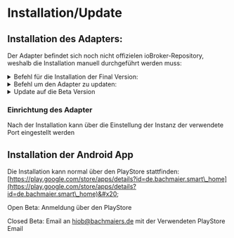 # Installation/Update

## Installation des Adapters:

Der Adapter befindet sich noch nicht offizielen ioBroker-Repository, weshalb die Installation manuell durchgeführt werden muss:

<details>

<summary>Befehl für die Installation der Final Version:</summary>

```bash
cd /opt/iobroker #Teilweise nicht benötigt
npm install iobroker.hiob #Installation über das NPM Repository
iobroker add hiob #Hinzufügen einer neuen HioB instanz
```

</details>

<details>

<summary>Befehl um den Adapter zu updaten:</summary>

```bash
cd /opt/iobroker #Teilweise nicht benötigt
npm install iobroker.hiob #Installation über das NPM Repository
iobroker restart hiob #Instanz neustarten
```

</details>

<details>

<summary>Update  auf die Beta Version</summary>

Hinweis: Diese Version könnte sehr instabil sein und ist meistens noch stark in der Entwicklung!

```bash
cd /opt/iobroker #Teilweise nicht benötigt
npm install iobroker.hiob@0.0.31-beta.1 #Installation über das NPM Repository
iobroker restart hiob #Instanz neustarten
```

</details>

### Einrichtung des Adapter

Nach der Installation kann über die Einstellung der Instanz der verwendete Port eingestellt werden

## Installation der Android App

Die Installation kann normal über den PlayStore stattfinden: [https://play.google.com/store/apps/details?id=de.bachmaier.smart\_home](https://play.google.com/store/apps/details?id=de.bachmaier.smart\_home)&#x20;

Open Beta: Anmeldung über den PlayStore

Closed Beta: Email an hiob@bachmaiers.de mit der Verwendeten PlayStore Email
